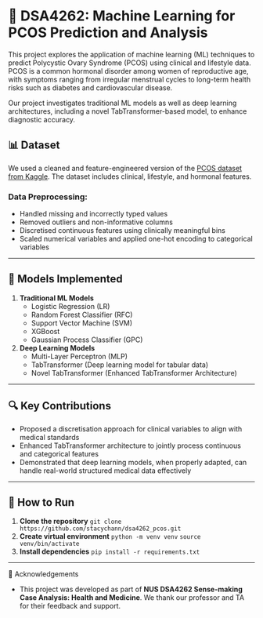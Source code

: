 # 🧠 DSA4262: Machine Learning for PCOS Prediction and Analysis

This project explores the application of machine learning (ML) techniques to predict Polycystic Ovary Syndrome (PCOS) using clinical and lifestyle data. PCOS is a common hormonal disorder among women of reproductive age, with symptoms ranging from irregular menstrual cycles to long-term health risks such as diabetes and cardiovascular disease.

Our project investigates traditional ML models as well as deep learning architectures, including a novel TabTransformer-based model, to enhance diagnostic accuracy.

## 📊 Dataset
We used a cleaned and feature-engineered version of the [PCOS dataset from Kaggle](https://www.kaggle.com/datasets/prasoonkottarathil/polycystic-ovary-syndrome-pcos). The dataset includes clinical, lifestyle, and hormonal features.

### Data Preprocessing:
- Handled missing and incorrectly typed values
- Removed outliers and non-informative columns
- Discretised continuous features using clinically meaningful bins
- Scaled numerical variables and applied one-hot encoding to categorical variables

---
## 🧪 Models Implemented
1. **Traditional ML Models**
   - Logistic Regression (LR)
   - Random Forest Classifier (RFC)
   - Support Vector Machine (SVM)
   - XGBoost
   - Gaussian Process Classifier (GPC)
2. **Deep Learning Models**
   - Multi-Layer Perceptron (MLP)
   - TabTransformer (Deep learning model for tabular data)
   - Novel TabTransformer (Enhanced TabTransformer Architecture)
---

## 🔍 Key Contributions
- Proposed a discretisation approach for clinical variables to align with medical standards
- Enhanced TabTransformer architecture to jointly process continuous and categorical features
- Demonstrated that deep learning models, when properly adapted, can handle real-world structured medical data effectively

---
## 🚀 How to Run
1. **Clone the repository**
   ```git clone https://github.com/stacychann/dsa4262_pcos.git```
2. **Create virtual environment**
   ```python -m venv venv```
   ```source venv/bin/activate```
3. **Install dependencies**
```pip install -r requirements.txt```

---
🤝 Acknowledgements
- This project was developed as part of **NUS DSA4262 Sense-making Case Analysis: Health and Medicine**. We thank our professor and TA for their feedback and support.



 
